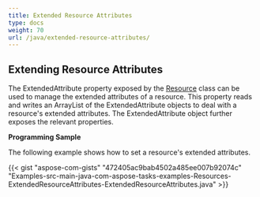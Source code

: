 ```yaml
---
title: Extended Resource Attributes
type: docs
weight: 70
url: /java/extended-resource-attributes/
---
```


## **Extending Resource Attributes**
The ExtendedAttribute property exposed by the [Resource](http://www.aspose.com/api/java/tasks/com.aspose.tasks/classes/Resource) class can be used to manage the extended attributes of a resource. This property reads and writes an ArrayList of the ExtendedAttribute objects to deal with a resource's extended attributes. The ExtendedAttribute object further exposes the relevant properties.

**Programming Sample**

The following example shows how to set a resource's extended attributes.

{{< gist "aspose-com-gists" "472405ac9bab4502a485ee007b92074c" "Examples-src-main-java-com-aspose-tasks-examples-Resources-ExtendedResourceAttributes-ExtendedResourceAttributes.java" >}}
